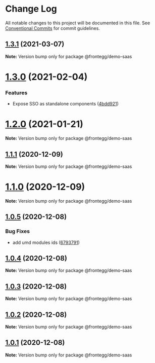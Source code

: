 # Change Log

All notable changes to this project will be documented in this file.
See [Conventional Commits](https://conventionalcommits.org) for commit guidelines.

## [1.3.1](https://github.com/frontegg/frontegg-angular/compare/v1.3.0...v1.3.1) (2021-03-07)

**Note:** Version bump only for package @frontegg/demo-saas





# [1.3.0](https://github.com/frontegg/frontegg-angular/compare/v1.2.0...v1.3.0) (2021-02-04)


### Features

* Expose SSO as standalone components ([4bdd921](https://github.com/frontegg/frontegg-angular/commit/4bdd9214c79066f9778123be7869426d3139f57c))





# [1.2.0](https://github.com/frontegg/frontegg-angular/compare/v1.1.1...v1.2.0) (2021-01-21)

**Note:** Version bump only for package @frontegg/demo-saas





## [1.1.1](https://github.com/frontegg/frontegg-angular/compare/v1.1.0...v1.1.1) (2020-12-09)

**Note:** Version bump only for package @frontegg/demo-saas





# [1.1.0](https://github.com/frontegg/frontegg-angular/compare/v1.0.5...v1.1.0) (2020-12-09)

**Note:** Version bump only for package @frontegg/demo-saas





## [1.0.5](https://github.com/frontegg/frontegg-angular/compare/v1.0.4...v1.0.5) (2020-12-08)


### Bug Fixes

* add umd modules ids ([6793791](https://github.com/frontegg/frontegg-angular/commit/6793791f7a195f7d6719e8c71594a83f6d084e96))





## [1.0.4](https://github.com/frontegg/frontegg-angular/compare/v1.0.3...v1.0.4) (2020-12-08)

**Note:** Version bump only for package @frontegg/demo-saas





## [1.0.3](https://github.com/frontegg/frontegg-angular/compare/v1.0.2...v1.0.3) (2020-12-08)

**Note:** Version bump only for package @frontegg/demo-saas





## [1.0.2](https://github.com/frontegg/frontegg-angular/compare/v1.0.1...v1.0.2) (2020-12-08)

**Note:** Version bump only for package @frontegg/demo-saas





## [1.0.1](https://github.com/frontegg/frontegg-angular/compare/v1.0.0...v1.0.1) (2020-12-08)

**Note:** Version bump only for package @frontegg/demo-saas
